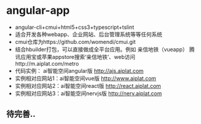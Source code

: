 # angular-app
 - angular-cli+cmui+html5+css3+typescript+tslint
 - 适合开发各种webapp、企业网站、后台管理系统等等任何系统
 - cmui仓库为https://github.com/womendi/cmui.git
 - 结合hbuilder打包，可以直接做成全平台应用。例如 亲信地铁（vueapp） 腾讯应用宝或苹果appstore搜索‘亲信地铁’、web访问http://m.aiplat.com/metro
 - 代码实例：      ai智能空间angular版 http://ajs.aiplat.com
 - 实例相对应网站1：ai智能空间vue版     http://www.aiplat.com 
 - 实例相对应网站2：ai智能空间react版   http://react.aiplat.com 
 - 实例相对应网站3：ai智能空间nervjs版  http://nerv.aiplat.com 

## 待完善..